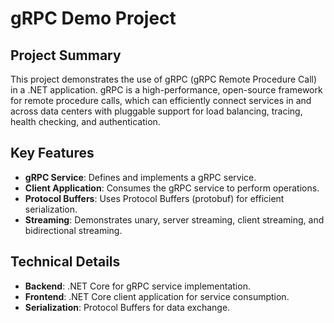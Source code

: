 # gRPC Demo Project

## Project Summary
This project demonstrates the use of gRPC (gRPC Remote Procedure Call) in a .NET application. gRPC is a high-performance, open-source framework for remote procedure calls, which can efficiently connect services in and across data centers with pluggable support for load balancing, tracing, health checking, and authentication.

## Key Features
- **gRPC Service**: Defines and implements a gRPC service.
- **Client Application**: Consumes the gRPC service to perform operations.
- **Protocol Buffers**: Uses Protocol Buffers (protobuf) for efficient serialization.
- **Streaming**: Demonstrates unary, server streaming, client streaming, and bidirectional streaming.

## Technical Details
- **Backend**: .NET Core for gRPC service implementation.
- **Frontend**: .NET Core client application for service consumption.
- **Serialization**: Protocol Buffers for data exchange.
